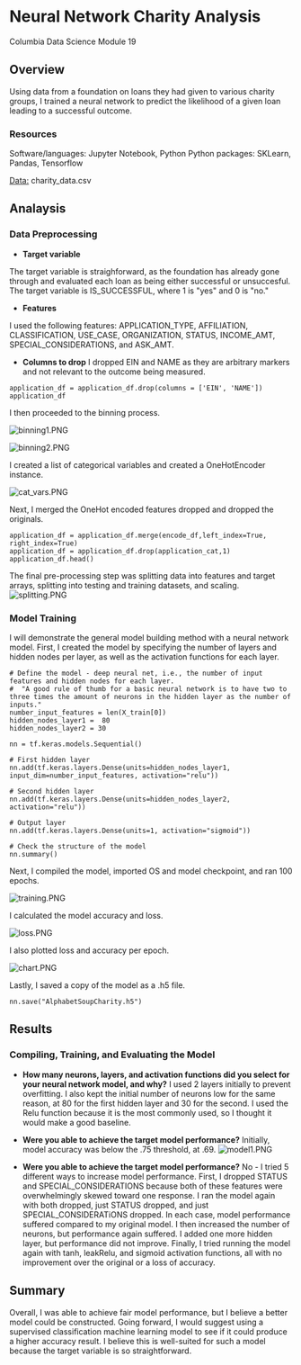 # Neural Network Charity Analysis

Columbia Data Science Module 19

## Overview
Using data from a foundation on loans they had given to various charity groups, I trained a neural network to predict the likelihood of a given loan leading to a successful outcome.

### Resources
Software/languages: Jupyter Notebook, Python
Python packages: SKLearn, Pandas, Tensorflow

[Data:](https://github.com/perryabdulkadir/Neural_Network_Charity_Analysis/tree/main/Resources/Raw%20Data) charity_data.csv 

## Analaysis 

### Data Preprocessing

* **Target variable**

The target variable is straighforward, as the foundation has already gone through and evaluated each loan as being either successful or unsuccesful. The target variable is IS_SUCCESSFUL, where 1 is "yes" and 0 is "no."

* **Features**

I used the following features: APPLICATION_TYPE, AFFILIATION, CLASSIFICATION, USE_CASE, ORGANIZATION, STATUS, INCOME_AMT, SPECIAL_CONSIDERATIONS, and ASK_AMT.

* **Columns to drop**
I dropped EIN and NAME as they are arbitrary markers and not relevant to the outcome being measured.

```
application_df = application_df.drop(columns = ['EIN', 'NAME'])
application_df
```

I then proceeded to the binning process. 

![binning1.PNG](Resources/binning1.PNG)

![binning2.PNG](Resources/binning2.PNG)

I created a list of categorical variables and created a OneHotEncoder instance. 

![cat_vars.PNG](Resources/cat_vars.PNG)

Next, I merged the OneHot encoded features dropped and dropped the originals.

```
application_df = application_df.merge(encode_df,left_index=True, right_index=True)
application_df = application_df.drop(application_cat,1)
application_df.head()
```
The final pre-processing step was splitting data into features and target arrays, splitting into testing and training datasets, and scaling.
![splitting.PNG](Resources/splitting.PNG)

### Model Training
I will demonstrate the general model building method with a neural network model. First, I created the model by specifying the number of layers and hidden nodes per layer, as well as the activation functions for each layer.

```
# Define the model - deep neural net, i.e., the number of input features and hidden nodes for each layer.
#  "A good rule of thumb for a basic neural network is to have two to three times the amount of neurons in the hidden layer as the number of inputs."
number_input_features = len(X_train[0])
hidden_nodes_layer1 =  80
hidden_nodes_layer2 = 30

nn = tf.keras.models.Sequential()

# First hidden layer
nn.add(tf.keras.layers.Dense(units=hidden_nodes_layer1, input_dim=number_input_features, activation="relu"))

# Second hidden layer
nn.add(tf.keras.layers.Dense(units=hidden_nodes_layer2, activation="relu"))

# Output layer
nn.add(tf.keras.layers.Dense(units=1, activation="sigmoid"))

# Check the structure of the model
nn.summary()
```
Next, I compiled the model, imported OS and model checkpoint, and ran 100 epochs.

![training.PNG](Resources/training.PNG)

I calculated the model accuracy and loss. 

![loss.PNG](Resources/loss.PNG)

I also plotted loss and accuracy per epoch.

![chart.PNG](Resources/chart.PNG)

Lastly, I saved a copy of the model as a .h5 file. 

```
nn.save("AlphabetSoupCharity.h5")
```

## Results

### Compiling, Training, and Evaluating the Model

* **How many neurons, layers, and activation functions did you select for your neural network model, and why?**
I used 2 layers initially to prevent overfitting. I also kept the initial number of neurons low for the same reason, at 80 for the first hidden layer and 30 for the second. I used the Relu function because it is the most commonly used, so I thought it would make a good baseline. 

* **Were you able to achieve the target model performance?**
Initially, model accuracy was below the .75 threshold, at .69. 
![model1.PNG](Resources/model1.PNG)

* **Were you able to achieve the target model performance?**
No - I tried 5 different ways to increase model performance. First, I dropped STATUS and SPECIAL_CONSIDERATIONS because both of these features were overwhelmingly skewed toward one response. I ran the model again with both dropped, just STATUS dropped, and just SPECIAL_CONSIDERATiONS dropped. In each case, model performance suffered compared to my original model. I then increased the number of neurons, but performance again suffered. I added one more hidden layer, but performance did not improve. Finally, I tried running the model again with tanh, leakRelu, and sigmoid activation functions, all with no improvement over the original or a loss of accuracy. 

## Summary
Overall, I was able to achieve fair model performance, but I believe a better model could be constructed. Going forward, I would suggest using a supervised classification machine learning model to see if it could produce a higher accuracy result. I believe this is well-suited for such a model because the target variable is so straightforward.
